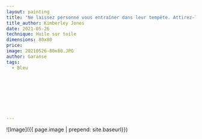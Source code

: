 ```yaml
---
layout: painting
title: "Ne laissez personne vous entraîner dans leur tempête. Attirez-les dans votre paix."                       
title_author: Kimberley Jones                                       
date: 2021-05-26
technique: Huile sur toile 
dimensions: 80x80
price: 
image: 20210526-80x80.JPG
author: Garanse
tags:
  - Bleu
  
  
  
  
  
  
  
  
---
```

![Image]({{ page.image | prepend: site.baseurl}})

